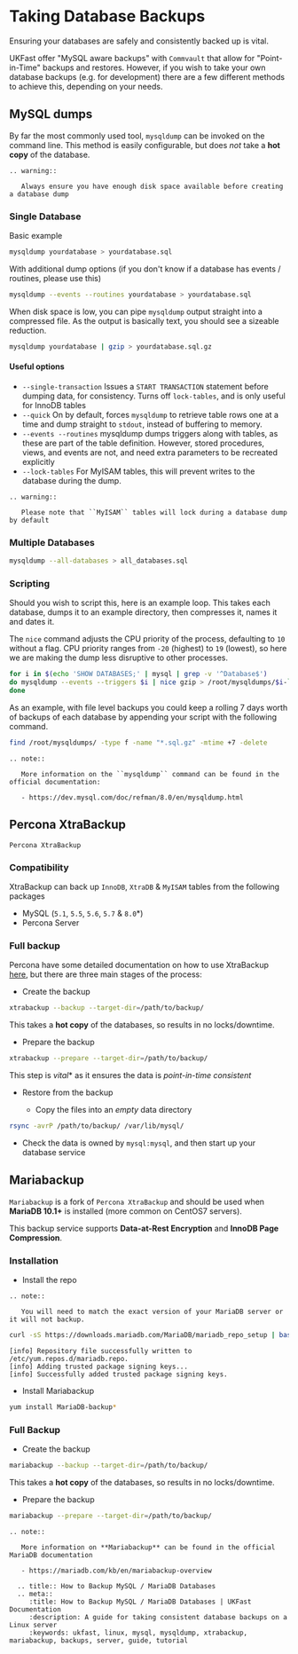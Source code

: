 # Taking Database Backups

Ensuring your databases are safely and consistently backed up is vital.

UKFast offer "MySQL aware backups" with `Commvault` that allow for "Point-in-Time" backups and restores. However, if you wish to take your own database backups (e.g. for development) there are a few different methods to achieve this, depending on your needs.

## MySQL dumps

By far the most commonly used tool, `mysqldump` can be invoked on the command line. This method is easily configurable, but does *not* take a **hot copy** of the database.

```eval_rst
.. warning::

   Always ensure you have enough disk space available before creating a database dump
```
### Single Database

Basic example

```bash
mysqldump yourdatabase > yourdatabase.sql
```

With additional dump options (if you don't know if a database has events / routines, please use this)

```bash
mysqldump --events --routines yourdatabase > yourdatabase.sql
```
When disk space is low, you can pipe `mysqldump` output straight into a compressed file. As the output is basically text, you should see a sizeable reduction.

```bash
mysqldump yourdatabase | gzip > yourdatabase.sql.gz
```

#### Useful options

* `--single-transaction`
   Issues a `START TRANSACTION` statement before dumping data, for consistency. Turns off `lock-tables`, and is only useful for InnoDB tables
* `--quick`
   On by default, forces `mysqldump` to retrieve table rows one at a time and dump straight to `stdout`, instead of buffering to memory.
* `--events --routines`
   mysqldump dumps triggers along with tables, as these are part of the table definition. However, stored procedures, views, and events are not, and need extra parameters to be recreated explicitly
* `--lock-tables`
For MyISAM tables, this will prevent writes to the database during the dump.

```eval_rst
.. warning::

   Please note that ``MyISAM`` tables will lock during a database dump by default

```

### Multiple Databases

```bash
mysqldump --all-databases > all_databases.sql
```
### Scripting

Should you wish to script this, here is an example loop. This takes each database, dumps it to an example directory, then compresses it, names it and dates it.

The `nice` command adjusts the CPU priority of the process, defaulting to `10` without a flag. CPU priority ranges from `-20` (highest) to `19` (lowest), so here we are making the dump less disruptive to other processes.

```bash
for i in $(echo 'SHOW DATABASES;' | mysql | grep -v '^Database$')
do mysqldump --events --triggers $i | nice gzip > /root/mysqldumps/$i-`/bin/date +%Y.%m.%d.%a`.sql.gz
done
```

As an example, with file level backups you could keep a rolling 7 days worth of backups of each database by appending your script with the following command.

```bash
find /root/mysqldumps/ -type f -name "*.sql.gz" -mtime +7 -delete
```

```eval_rst
.. note::

   More information on the ``mysqldump`` command can be found in the official documentation:

   - https://dev.mysql.com/doc/refman/8.0/en/mysqldump.html

```

## Percona XtraBackup

`Percona XtraBackup`

### Compatibility

XtraBackup can back up `InnoDB`, `XtraDB` & `MyISAM` tables from the following packages

* MySQL (`5.1`, `5.5`, `5.6`, `5.7` & `8.0`*)
* Percona Server

### Full backup

Percona have some detailed documentation on how to use XtraBackup [here](https://www.percona.com/doc/percona-xtrabackup/2.4/backup_scenarios/full_backup.html), but there are three main stages of the process:

* Create the backup

```bash
xtrabackup --backup --target-dir=/path/to/backup/
```

This takes a **hot copy** of the databases, so results in no locks/downtime.

* Prepare the backup

```bash
xtrabackup --prepare --target-dir=/path/to/backup/
```

This step is *vital** as it ensures the data is *point-in-time consistent*

* Restore from the backup

  * Copy the files into an *empty* data directory

```bash
rsync -avrP /path/to/backup/ /var/lib/mysql/
```

  * Check the data is owned by `mysql:mysql`, and then start up your database service

## Mariabackup

`Mariabackup` is a fork of `Percona XtraBackup` and should be used when **MariaDB 10.1+** is installed (more common on CentOS7 servers).

This backup service supports **Data-at-Rest Encryption** and **InnoDB Page Compression**.

### Installation

* Install the repo

```eval_rst
.. note::

   You will need to match the exact version of your MariaDB server or it will not backup.
```

```bash
curl -sS https://downloads.mariadb.com/MariaDB/mariadb_repo_setup | bash -s -- --mariadb-server-version=10.2
```

```console
[info] Repository file successfully written to /etc/yum.repos.d/mariadb.repo.
[info] Adding trusted package signing keys...
[info] Successfully added trusted package signing keys.
```

* Install Mariabackup

```bash
yum install MariaDB-backup*
```

### Full Backup

* Create the backup

```bash
mariabackup --backup --target-dir=/path/to/backup/
```

This takes a **hot copy** of the databases, so results in no locks/downtime.

* Prepare the backup

```bash
mariabackup --prepare --target-dir=/path/to/backup/
```

```eval_rst
.. note::

   More information on **Mariabackup** can be found in the official MariaDB documentation

   - https://mariadb.com/kb/en/mariabackup-overview

```

```eval_rst
  .. title:: How to Backup MySQL / MariaDB Databases
  .. meta::
     :title: How to Backup MySQL / MariaDB Databases | UKFast Documentation
     :description: A guide for taking consistent database backups on a Linux server
     :keywords: ukfast, linux, mysql, mysqldump, xtrabackup, mariabackup, backups, server, guide, tutorial
```
